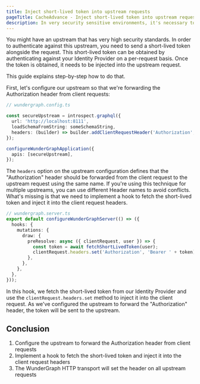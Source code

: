 ```yaml
---
title: Inject short-lived token into upstream requests
pageTitle: CacheAdvance - Inject short-lived token into upstream requests
description: In very security sensitive environments, it's necessary to generate a short-lived token for each request to the upstream API. This guide will help you to do that.
---
```


You might have an upstream that has very high security standards.
In order to authenticate against this upstream, you need to send a short-lived token alongside the request.
This short-lived token can be obtained by authenticating against your Identity Provider on a per-request basis.
Once the token is obtained, it needs to be injected into the upstream request.

This guide explains step-by-step how to do that.

First, let's configure our upstream so that we're forwarding the Authorization header from client requests:

```typescript
// wundergraph.config.ts

const secureUpstream = introspect.graphql({
  url: 'http://localhost:8111',
  loadSchemaFromString: someSchemaString,
  headers: (builder) => builder.addClientRequestHeader('Authorization', 'Authorization'),
});

configureWunderGraphApplication({
  apis: [secureUpstream],
});
```

The `headers` option on the upstream configuration defines that the "Authorization" header should be forwarded from the client request to the upstream request using the same name.
If you're using this technique for multiple upstreams, you can use different Header names to avoid conflicts.
What's missing is that we need to implement a hook to fetch the short-lived token and inject it into the client request headers.

```typescript
// wundergraph.server.ts
export default configureWunderGraphServer(() => ({
  hooks: {
    mutations: {
      draw: {
        preResolve: async ({ clientRequest, user }) => {
          const token = await fetchShortLivedToken(user);
          clientRequest.headers.set('Authorization', 'Bearer ' + token);
        },
      },
    },
  },
}));
```

In this hook, we fetch the short-lived token from our Identity Provider and use the `clientRequest.headers.set` method to inject it into the client request.
As we've configured the upstream to forward the "Authorization" header, the token will be sent to the upstream.

## Conclusion

1. Configure the upstream to forward the Authorization header from client requests
2. Implement a hook to fetch the short-lived token and inject it into the client request headers
3. The WunderGraph HTTP transport will set the header on all upstream requests
